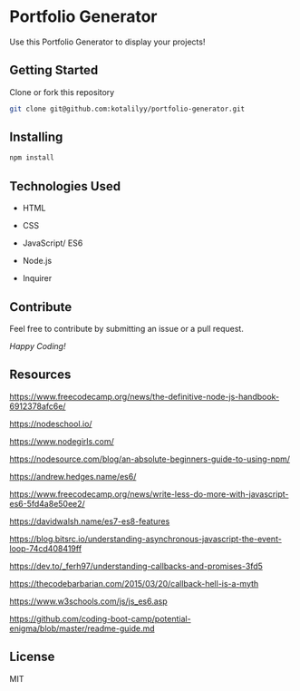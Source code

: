 # Portfolio Generator

Use this Portfolio Generator to display your projects! 

## Getting Started

Clone or fork this repository

```bash
git clone git@github.com:kotalilyy/portfolio-generator.git
```

## Installing

```bash
npm install
```

## Technologies Used

- HTML

- CSS 

- JavaScript/ ES6

- Node.js

- Inquirer

## Contribute 

Feel free to contribute by submitting an issue or a pull request.

*Happy Coding!*

## Resources

https://www.freecodecamp.org/news/the-definitive-node-js-handbook-6912378afc6e/

https://nodeschool.io/

https://www.nodegirls.com/

https://nodesource.com/blog/an-absolute-beginners-guide-to-using-npm/

https://andrew.hedges.name/es6/

https://www.freecodecamp.org/news/write-less-do-more-with-javascript-es6-5fd4a8e50ee2/

https://davidwalsh.name/es7-es8-features

https://blog.bitsrc.io/understanding-asynchronous-javascript-the-event-loop-74cd408419ff

https://dev.to/_ferh97/understanding-callbacks-and-promises-3fd5

https://thecodebarbarian.com/2015/03/20/callback-hell-is-a-myth

https://www.w3schools.com/js/js_es6.asp

https://github.com/coding-boot-camp/potential-enigma/blob/master/readme-guide.md

## License 

MIT 